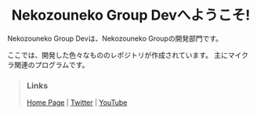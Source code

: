 <h1 align="center">Nekozouneko Group Devへようこそ!</h1>
Nekozouneko Group Devは、Nekozouneko Groupの開発部門です。

ここでは、開発した色々なもののレポジトリが作成されています。
主にマイクラ関連のプログラムです。

> ### Links
> [Home Page](https://www.nekozouneko.net/) | [Twitter](https://twitter.com/NekozoGroup) | [YouTube](https://youtube.com/TeamNekozouneko)<br>
